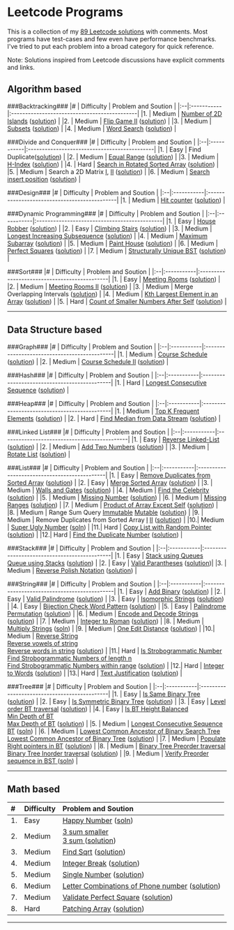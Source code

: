 Leetcode Programs
===================
This is a collection of my [89 Leetcode solutions](./) with comments. Most programs have test-cases and few even have performance benchmarks. I've tried to put each problem into a broad category for quick reference.

Note: Solutions inspired from Leetcode discussions have explicit comments and links.

Algorithm based
--------------------------------------------
###Backtracking###
|#  | Difficulty | Problem and Soution                          |
|:--|:-----------|:---------------------------------------------|
|1. | Medium     | [Number of 2D Islands](https://leetcode.com/problems/number-of-islands/) ([solution](./algo_backtrack_2D_number_of_islands.cc))                                                                                |
|2. | Medium     | [Flip Game II](https://leetcode.com/problems/flip-game-ii/) ([solution](./algo_backtrack_flipgame2.cc))            |
|3. | Medium     | [Subsets](https://leetcode.com/problems/subsets/) ([solution](./algo_backtrack_subsets.cc))                        |
|4. | Medium     | [Word Search](https://leetcode.com/problems/word-search/) ([solution](./algo_backtrack_word_search.cc))            |

###Divide and Conquer###
|#  | Difficulty | Problem and Soution                          |
|:--|:-----------|:---------------------------------------------|
|1. | Easy       | Find Duplicate([solution](./algo_dc_elem_appear_once_in_sorted_arr.cc))                                            |
|2. | Medium     | [Equal Range](https://leetcode.com/problems/search-for-a-range/) ([solution](./algo_dc_equal_range.cc))            |
|3. | Medium     | [H-Index](https://leetcode.com/problems/h-index/) ([solution](./algo_dc_h_index.cc))           |
|4. | Hard       | [Search in Rotated Sorted Array](https://leetcode.com/problems/search-in-rotated-sorted-array/) ([solution](./algo_dc_rotated_array_search.cc))                                                                                       |
|5. | Medium     | Search a 2D Matrix [I](https://leetcode.com/problems/search-a-2d-matrix/),  [II](https://leetcode.com/problems/search-a-2d-matrix-ii/) ([solution](./algo_dc_search_2D_matrix_i_ii.cc))                           |
|6. | Medium     | [Search insert position](https://leetcode.com/problems/search-insert-position/) ([solution](./algo_dc_search_insert_position.cc))                                                                                     |

###Design###
|#  | Difficulty | Problem and Soution                          |
|:--|:-----------|:---------------------------------------------|
|1. | Medium     | [Hit counter](https://leetcode.com/problems/design-hit-counter/) ([solution](./algo_design_hit_counter.cc))        |

###Dynamic Programming###
|#  | Difficulty | Problem and Soution                          |
|:--|:-----------|:---------------------------------------------|
|1. | Easy       | [House Robber](https://leetcode.com/problems/house-robber/) ([solution](./algo_dp_easy_house_robber.cc))           |
|2. | Easy       | [Climbing Stairs](https://leetcode.com/problems/climbing-stairs/) ([solution](./algo_dp_number_of_1_2_steps.cc))   |
|3. | Medium     | [Longest Increasing Subsequence](https://leetcode.com/problems/longest-increasing-subsequence/) ([solution](./algo_dp_longest_increasing_subsequence.cc))                                                                             |
|4. | Medium     | [Maximum Subarray](https://leetcode.com/problems/maximum-subarray/) ([solution](./algo_dp_maximum_sum_product_subarray.cc))                                                                               |
|5. | Medium     | [Paint House](https://leetcode.com/problems/paint-house/) ([solution](./algo_dp_medium_paint_house.cc))            |
|6. | Medium     | [Perfect Squares](https://leetcode.com/problems/perfect-squares/) ([solution](./algo_dp_perfect_squares.cc))       |
|7. | Medium     | [Structurally Unique BST](https://leetcode.com/problems/unique-binary-search-trees/) ([solution](./algo_dp_unique_binary_search_trees.cc))                                                                                 |

###Sort###
|#  | Difficulty | Problem and Soution                          |
|:--|:-----------|:---------------------------------------------|
|1. | Easy       | [Meeting Rooms](https://leetcode.com/problems/meeting-rooms/) ([solution](./algo_sort_meeting_rooms.cc))           |
|2. | Medium     | [Meeting Rooms II](https://leetcode.com/problems/meeting-rooms-ii/) ([solution](./algo_sort_meeting_rooms_ii.cc))  |
|3. | Medium     | Merge Overlapping Intervals ([solution](./algo_sort_merge_overlapping_intervals.cc))                               |
|4. | Medium     | [Kth Largest Element in an Array](https://leetcode.com/problems/kth-largest-element-in-an-array/) ([solution](./algo_sort_quick_select.cc))                                                                                             |
|5. | Hard       | [Count of Smaller Numbers After Self](https://leetcode.com/problems/count-of-smaller-numbers-after-self/) ([solution](./algo_sort_num_smaller_elements_in_right.cc))                                                                            |

----------------------------------------------------------------------------------------
Data Structure based
--------------------------------------------
###Graph###
|#  | Difficulty | Problem and Soution                          |
|:--|:-----------|:---------------------------------------------|
|1. | Medium     | [Course Schedule](https://leetcode.com/problems/course-schedule/) ([solution](./ds_graph_loop_course_schedule.cc)) |
|2. | Medium     | [Course Schedule II](https://leetcode.com/problems/course-schedule-ii/) ([solution](./ds_graph_loop_course_schedule_ii.cc))                                                                                   |

###Hash###
|#  | Difficulty | Problem and Soution                          |
|:--|:-----------|:---------------------------------------------|
|1. | Hard       | [Longest Consecutive Sequence](https://leetcode.com/problems/longest-consecutive-sequence/) ([solution](./ds_hash_longest_consecutive_seq.cc))                                                                                    |

###Heap###
|#  | Difficulty | Problem and Soution                          |
|:--|:-----------|:---------------------------------------------|
|1. | Medium     | [Top K Frequent Elements](https://leetcode.com/problems/top-k-frequent-elements/) ([solution](./ds_heap_top_k_frequent_elements.cc))                                                                                    |
|2. | Hard       | [Find Median from Data Stream](https://leetcode.com/problems/find-median-from-data-stream/) ([solution](./ds_heap_find_median_in_stream.cc))                                                                                      |


###Linked List###
|#  | Difficulty | Problem and Soution                          |
|:--|:-----------|:---------------------------------------------|
|1. | Easy       | [Reverse Linked-List](https://leetcode.com/problems/reverse-linked-list/) ([solution](./ds_linkedlist_reverse.cc)) |
|2. | Medium     | [Add Two Numbers](https://leetcode.com/problems/add-two-numbers/) ([solution](./ds_linkedlist_add_two_nums.cc))    |
|3. | Medium     | [Rotate List](https://leetcode.com/problems/rotate-list/) ([solution](./ds_linkedlist_rotate_list.cc))             |

###List###
|#  | Difficulty | Problem and Soution                          |
|:--|:-----------|:---------------------------------------------|
|1. | Easy       | [Remove Duplicates from Sorted Array](https://leetcode.com/problems/remove-duplicates-from-sorted-array/) ([solution](./ds_list_easy_remove_duplicate_number.cc))                                                                               |
|2. | Easy       | [Merge Sorted Array](https://leetcode.com/problems/merge-sorted-array/) ([solution](./ds_list_merge_sorted_arrays.cc))                                                                                        |
|3. | Medium     | [Walls and Gates](https://leetcode.com/problems/walls-and-gates/) ([solution](./ds_list_2D_walls_and_gates.cc))    |
|4. | Medium     | [Find the Celebrity](https://leetcode.com/problems/find-the-celebrity/) ([solution](./ds_list_find_the_celebrity.cc))                                                                                         |
|5. | Medium     | [Missing Number](https://leetcode.com/problems/missing-number/) ([solution](./ds_list_missing_number.cc))          |
|6. | Medium     | [Missing Ranges](https://leetcode.com/problems/missing-ranges/) ([solution](./ds_list_missing_ranges.cc))          |
|7. | Medium     | [Product of Array Except Self](https://leetcode.com/problems/product-of-array-except-self/) ([solution](./ds_list_product_of_array_except_self.cc))                                                                               |
|8. | Medium     | Range Sum Query [Immutable](https://leetcode.com/problems/range-sum-query-immutable/) [Mutable](https://leetcode.com/problems/range-sum-query-mutable/) ([solution](./ds_list_range_sum_query.cc))                          |
|9. | Medium     | Remove Duplicates from Sorted Array [I](https://leetcode.com/problems/remove-duplicates-from-sorted-array/) [II](https://leetcode.com/problems/remove-duplicates-from-sorted-array-ii/) ([solution](./ds_list_remove_duplicates_sorted_i_ii.cc))  |
|10.| Medium     | [Super Ugly Number](https://leetcode.com/problems/super-ugly-number/)  ([soln](./ds_list_super_ugly_numbers.cc))   |
|11.| Hard       | [Copy List with Random Pointer](https://leetcode.com/problems/copy-list-with-random-pointer/) ([solution](./ds_list_copy_list_with_random_pointer.cc))                                                                              |
|12.| Hard       | [Find the Duplicate Number](https://leetcode.com/problems/find-the-duplicate-number/) ([solution](./ds_list_duplicate_number.cc))                                                                                           |

###Stack###
|#  | Difficulty | Problem and Soution                          |
|:--|:-----------|:---------------------------------------------|
|1. | Easy      | [Stack using Queues](https://leetcode.com/problems/implement-stack-using-queues/) <br> [Queue using Stacks](https://leetcode.com/problems/implement-queue-using-stacks/)  ([solution](./ds_stack_using_queue.cc))                   |
|2. | Easy       | [Valid Parantheses](https://leetcode.com/problems/valid-parentheses/) ([solution](./ds_stack_valid_parantheses.cc))|
|3. | Medium     | [Reverse Polish Notation](https://leetcode.com/problems/evaluate-reverse-polish-notation/)  ([solution](./ds_stack_math_reverse_polish_notation.cc))                                                                              |

###String###
|#  | Difficulty | Problem and Soution                          |
|:--|:-----------|:---------------------------------------------|
|1. | Easy       | [Add Binary](https://leetcode.com/problems/add-binary/)  ([solution](./ds_string_easy_add_binary.cc))              |
|2. | Easy       | [Valid Palindrome](https://leetcode.com/problems/valid-palindrome/)  ([solution](./ds_string_easy_valid_palindrome.cc))                                                                                    |
|3. | Easy       | [Isomorphic Strings](https://leetcode.com/problems/isomorphic-strings/)  ([solution](./ds_string_isomorphic.cc))   |
|4. | Easy       | [Bijection Check Word Pattern](https://leetcode.com/problems/word-pattern/)  ([solution](./ds_string_word_pattern.cc))                                                                                             |
|5. | Easy       | [Palindrome Permutation](https://leetcode.com/problems/palindrome-permutation/)  ([solution](./ds_string_palindromic_permutation_i_ii.cc))                                                                             |
|6. | Medium     | [Encode and Decode Strings](https://leetcode.com/problems/encode-and-decode-strings/)  ([solution](./ds_string_encode_decode.cc))                                                                                            |
|7. | Medium     | [Integer to Roman](https://leetcode.com/problems/integer-to-roman/)  ([solution](./ds_string_int_to_roman_numerals.cc))                                                                                    |
|8. | Medium     | [Multiply Strings](https://leetcode.com/problems/multiply-strings/)    ([soln](./ds_string_multiply_strings.cc))   |
|9. | Medium     | [One Edit Distance](https://leetcode.com/problems/one-edit-distance/)    ([solution](./ds_string_one_edit_distance.cc))                                                                                        |
|10.| Medium     | [Reverse String](https://leetcode.com/problems/reverse-string/) <br> [Reverse vowels of string](https://leetcode.com/problems/reverse-vowels-of-a-string/) <br>  [Reverse words in string](https://leetcode.com/problems/reverse-words-in-a-string/)    ([solution](./ds_string_reverse_words.cc))                       |
|11.| Hard       | [Is Strobogrammatic Number](https://leetcode.com/problems/strobogrammatic-number/) <br> [Find Strobogrammatic Numbers of length n](https://leetcode.com/problems/strobogrammatic-number-ii/) <br> [Find Strobogrammatic Numbers within range](https://leetcode.com/problems/strobogrammatic-number-iii/)    ([solution](./ds_string_strobogrammatic_num_i_ii_iii.cc)) |
|12.| Hard       | [Integer to Words](https://leetcode.com/problems/integer-to-english-words/)  ([solution](./ds_string_int_to_words.cc))                                                                                             |
|13.| Hard       | [Text Justification](https://leetcode.com/problems/text-justification/)    ([solution](./ds_string_text_justification.cc))                                                                                       |

###Tree###
|#  | Difficulty | Problem and Soution                          |
|:--|:-----------|:---------------------------------------------|
|1. | Easy       | [Is Same Binary Tree](https://leetcode.com/problems/same-tree/)    ([solution](./ds_tree_is_same_tree_bt.cc))     |
|2. | Easy       | [Is Symmetric Binary Tree](https://leetcode.com/problems/symmetric-tree/)    ([solution](./ds_tree_is_symmetric_bt.cc))                                                                                           |
|3. | Easy       | [Level order BT traversal](https://leetcode.com/problems/binary-tree-level-order-traversal-ii/) ([solution](./ds_tree_traversal_levelorder_bt.cc))                                                                                   |
|4. | Easy       | [Is BT Height Balanced](https://leetcode.com/problems/balanced-binary-tree/) <br> [Min Depth of BT](https://leetcode.com/problems/minimum-depth-of-binary-tree/) <br> [Max Depth of BT](https://leetcode.com/problems/maximum-depth-of-binary-tree/)   ([solution](./ds_tree_min_max_depth_bt.cc))                       |
|5. | Medium     | [Longest Consecutive Sequence BT](https://leetcode.com/problems/binary-tree-longest-consecutive-sequence/) ([soln](./ds_tree_longest_consecutive_sequence_bt.cc))  |
|6. | Medium     | [Lowest Common Ancestor of Binary Search Tree](https://leetcode.com/problems/lowest-common-ancestor-of-a-binary-search-tree/) <br> [Lowest Common Ancestor of Binary Tree](https://leetcode.com/problems/lowest-common-ancestor-of-a-binary-tree/) ([solution](./ds_tree_lca_bt_bst.cc))                  |
|7. | Medium     | [Populate Right pointers in BT](https://leetcode.com/problems/populating-next-right-pointers-in-each-node/) ([solution](./ds_tree_populate_next_pointer.cc))     |
|8. | Medium     | [Binary Tree Preorder traversal](https://leetcode.com/problems/binary-tree-preorder-traversal/)  <br> [Binary Tree Inorder traversal](https://leetcode.com/problems/binary-tree-preorder-traversal/) ([solution](./ds_tree_traversal_pre_in_order_iterative_bt.cc))                                                                       |
|9. | Medium     | [Verify Preorder sequence in BST ](https://leetcode.com/problems/verify-preorder-sequence-in-binary-search-tree) ([soln](./ds_tree_verify_preorder_sequence_bst.cc))  |

----------------------------------------------------------------------------------------
Math based
--------------------------------------------
|#  | Difficulty | Problem and Soution                          |
|:--|:-----------|:---------------------------------------------|
|1. | Easy       | [Happy Number](https://leetcode.com/problems/happy-number/) ([soln](./math_happy_number.cc))                      |
|2. | Medium     | [3 sum smaller](https://leetcode.com/problems/3sum-smaller/) <br> [3 sum ](https://leetcode.com/problems/3sum/) ([solution](./math_3sum.cc))                                                                                                         |
|3. | Medium     | [Find Sqrt](https://leetcode.com/problems/sqrtx/) ([solution](./math_find_sqrt.cc))                               |
|4. | Medium     | [Integer Break](https://leetcode.com/problems/integer-break/) ([solution](./math_integer_break.cc))               |
|5. | Medium     | [Single Number](https://leetcode.com/problems/single-number/) ([solution](./math_integer_missing_int.cc))         |
|6. | Medium     | [Letter Combinations of Phone number](https://leetcode.com/problems/letter-combinations-of-a-phone-number/) ([solution](./math_letter_combinations_phone.cc))      |
|7. | Medium     | [Validate Perfect Square](https://leetcode.com/problems/valid-perfect-square/) ([solution](./math_validate_perfect_square.cc))                                                                                      |
|8. | Hard     | [Patching Array](https://leetcode.com/problems/patching-array/) ([solution](./math_patching_array.cc))              |

----------------------------------------------------------------------------------------
